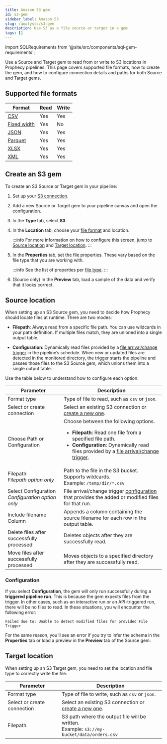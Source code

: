 ```yaml
---
title: Amazon S3 gem
id: s3-gem
sidebar_label: Amazon S3
slug: /analysts/s3-gem
description: Use S3 as a file source or target in a gem
tags: []
---
```


import SQLRequirements from '@site/src/components/sql-gem-requirements';

<SQLRequirements
  execution_engine="Prophecy Automate"
  sql_package_name=""
  sql_package_version=""
/>

Use a Source and Target gem to read from or write to S3 locations in Prophecy pipelines. This page covers supported file formats, how to create the gem, and how to configure connection details and paths for both Source and Target gems.

## Supported file formats

| Format                               | Read | Write |
| ------------------------------------ | ---- | ----- |
| [CSV](/analysts/csv)                 | Yes  | Yes   |
| [Fixed width](/analysts/fixed-width) | Yes  | No    |
| [JSON](/analysts/json)               | Yes  | Yes   |
| [Parquet](/analysts/parquet)         | Yes  | Yes   |
| [XLSX](/analysts/excel)              | Yes  | Yes   |
| [XML](/analysts/xml)                 | Yes  | Yes   |

## Create an S3 gem

To create an S3 Source or Target gem in your pipeline:

1. Set up your [S3 connection](/administration/fabrics/prophecy-fabrics/connections/s3).
1. Add a new Source or Target gem to your pipeline canvas and open the configuration.
1. In the **Type** tab, select **S3**.
1. In the **Location** tab, choose your [file format](#supported-file-formats) and location.

   :::info
   For more information on how to configure this screen, jump to [Source location](#source-location) and [Target location](#target-location).
   :::

1. In the **Properties** tab, set the file properties. These vary based on the file type that you are working with.

   :::info
   See the list of properties per [file type](/analysts/file-types).
   :::

1. (Source only) In the **Preview** tab, load a sample of the data and verify that it looks correct.

## Source location

When setting up an S3 Source gem, you need to decide how Prophecy should locate files at runtime. There are two modes:

- **Filepath**: Always read from a specific file path. You can use wildcards in your path definition. If multiple files match, they are unioned into a single output table.

- **Configuration**: Dynamically read files provided by a [file arrival/change trigger](/analysts/triggers) in the pipeline’s schedule. When new or updated files are detected in the monitored directory, the trigger starts the pipeline and passes those files to the S3 Source gem, which unions them into a single output table.

Use the table below to understand how to configure each option.

| Parameter                                            | Description                                                                                                                                                                                                                       |
| ---------------------------------------------------- | --------------------------------------------------------------------------------------------------------------------------------------------------------------------------------------------------------------------------------- |
| Format type                                          | Type of file to read, such as `csv` or `json`.                                                                                                                                                                                    |
| Select or create connection                          | Select an existing S3 connection or [create a new one](/administration/fabrics/prophecy-fabrics/connections/s3).                                                                                                                  |
| Choose Path or Configuration                         | Choose between the following options.<ul><li>**Filepath**: Read one file from a specified file path.</li><li>**Configuration**: Dynamically read files provided by a [file arrival/change trigger](/analysts/triggers).</li></ul> |
| Filepath<br/>_Filepath option only_                  | Path to the file in the S3 bucket. Supports wildcards. <br/>Example: `/temp/dir/*.csv`                                                                                                                                            |
| Select Configuration<br/>_Configuration option only_ | File arrival/change trigger [configuration](/analysts/triggers#trigger-configuration) that provides the added or modified files for that run.                                                                                     |
| Include filename Column                              | Appends a column containing the source filename for each row in the output table.                                                                                                                                                 |
| Delete files after successfully processed            | Deletes objects after they are successfully read.                                                                                                                                                                                 |
| Move files after successfully processed              | Moves objects to a specified directory after they are successfully read.                                                                                                                                                          |

### Configuration

If you select **Configuration**, the gem will only run successfully during a **triggered pipeline run**. This is because the gem expects files from the trigger. In other cases, such as an interactive run or an API-triggered run, there will be no files to read. In these situations, you will encounter the following error:

```
Failed due to: Unable to detect modified files for provided File Trigger
```

For the same reason, you'll see an error if you try to infer the schema in the **Properties** tab or load a preview in the **Preview** tab of the Source gem.

## Target location

When setting up an S3 Target gem, you need to set the location and file type to correctly write the file.

| Parameter                   | Description                                                                                                      |
| --------------------------- | ---------------------------------------------------------------------------------------------------------------- |
| Format type                 | Type of file to write, such as `csv` or `json`.                                                                  |
| Select or create connection | Select an existing S3 connection or [create a new one](/administration/fabrics/prophecy-fabrics/connections/s3). |
| Filepath                    | S3 path where the output file will be written. <br/>Example: `s3://my-bucket/data/orders.csv`                    |
